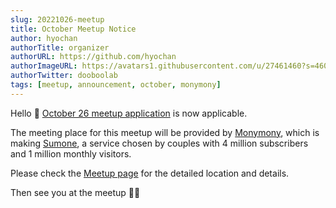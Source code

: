 ```yaml
---
slug: 20221026-meetup
title: October Meetup Notice
author: hyochan
authorTitle: organizer
authorURL: https://github.com/hyochan
authorImageURL: https://avatars1.githubusercontent.com/u/27461460?s=460&u=b5860875e26d33fd70fd210f4ea74f81cdf9d99b&v=4
authorTwitter: dooboolab
tags: [meetup, announcement, october, monymony]
---
```


Hello 👋
[October 26 meetup application](https://www.meetup.com/en-KR/crossplatformkorea/events/289001565) is now applicable.

The meeting place for this meetup will be provided by [Monymony](https://www.monymony.co), which is making [Sumone](http://sumone.co), a service chosen by couples with 4 million subscribers and 1 million monthly visitors.

Please check the [Meetup page](https://www.meetup.com/en-KR/crossplatformkorea/events/289001565) for the detailed location and details.

Then see you at the meetup 🙇🏻
